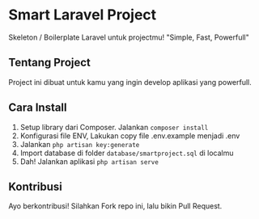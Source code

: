 # Smart Laravel Project
Skeleton / Boilerplate Laravel untuk projectmu!
"Simple, Fast, Powerfull"

## Tentang Project
Project ini dibuat untuk kamu yang ingin develop aplikasi yang powerfull.

## Cara Install
1. Setup library dari Composer. Jalankan `composer install`
2. Konfigurasi file ENV, Lakukan copy file .env.example menjadi .env
3. Jalankan `php artisan key:generate`
3. Import database di folder `database/smartproject.sql` di localmu
4. Dah! Jalankan aplikasi `php artisan serve`

## Kontribusi
Ayo berkontribusi! Silahkan Fork repo ini, lalu bikin Pull Request.